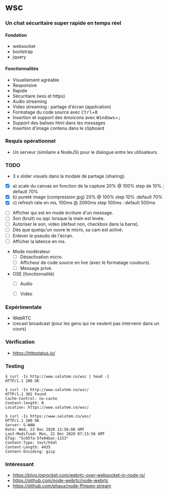 # wsc

### Un chat sécuritaire super rapide en temps réel

#### Fondation
 - websocket
 - bootstrap
 - jquery

#### Fonctionnalités
 - Visuellement agréable
 - Responsive
 - Rapide
 - Sécuritaire (wss et https)
 - Audio streaming
 - Video streaming : partage d'écran (application)
 - Formatage du code source avec <kbd>Ctrl</kbd>+<kbd>8</kbd>
 - Insertion et support des émoicons avec <kbd>Windows</kbd>+<kbd>;</kbd>
 - Support des balises html dans les messages
 - Insertion d'image contenu dans le clipboard

### Requis opérationnel
 - Un serveur (similaire a NodeJS) pour le dialogue entre les utilisateurs.


### TODO

+ 3 x slider visuels dans la modale de partage (sharing).
 - [x] a) scale du canvas en fonction de la capture 20% @ 100%  step de 10% ; default 70%
 - [x] b) pureté image (compression jpg) 20% @ 100% step 10% :default 70%
 - [x] c) refresh rate en ms, 100ms @ 2000ms step 100ms : default 500ms
+ [ ] Afficher qui est en mode écriture d'un message.
+ [ ] Son (bruit) ou qqc lorsque la main est levée.
+ [ ] Autoriser le son, video (defaut non, checkbox dans la barre).
+ [ ] Dès que quelqu'un ouvre le micro, sa cam est activé.
+ [ ] Enlever le pseudo de l'écran.
+ [ ] Afficher la latence en ms.
+ Mode modérateur
  + [ ] Désactivation micro.
  + [ ] Afficheur de code source en live (avec le formatage couleurs).
  + [ ] Message privé.
+ OSE (fonctionnalité)
  - [ ] Audio
  - [ ] Video


### Expérimentale
 + WebRTC
 + icecast broadcast (pour les gens qui ne veulent pas intervenir dans un cours)
 
### Vérification
 
 + https://httpstatus.io/
 
### Testing 
 
 ```
 $ curl -Is http://www.salutem.co/wsc | head -1
HTTP/1.1 200 OK
```

```
$ curl -Is http://www.salutem.co/wsc/
HTTP/1.1 302 Found
Cache-Control: no-cache
Content-length: 0
Location: https://www.salutem.co/wsc/
```

```
$ curl -Is https://www.salutem.co/wsc/
HTTP/1.1 200 OK
Server: G-WAN
Date: Wed, 23 Dec 2020 13:56:08 GMT
Last-Modified: Mon, 21 Dec 2020 07:15:56 GMT
ETag: "5c05fa-5fe04bac-1153"
Content-Type: text/html
Content-Length: 4435
Content-Encoding: gzip
```

### Intéressant

+ https://blog.logrocket.com/webrtc-over-websocket-in-node-js/
+ https://github.com/node-webrtc/node-webrtc
+ https://github.com/phaux/node-ffmpeg-stream
